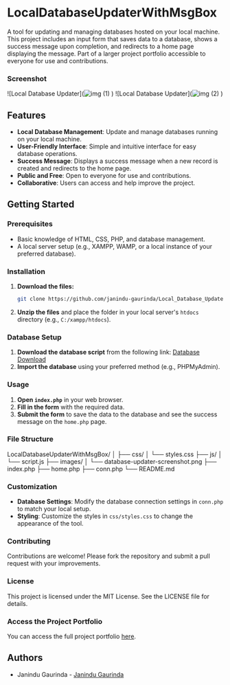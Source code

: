 # LocalDatabaseUpdaterWithMsgBox

A tool for updating and managing databases hosted on your local machine. This project includes an input form that saves data to a database, shows a success message upon completion, and redirects to a home page displaying the message. Part of a larger project portfolio accessible to everyone for use and contributions.


### Screenshot
![Local Database Updater](![img (1)](https://github.com/janindu-gaurinda/Local_Database_Updater_With_MsgBox/assets/154628076/f5900385-1cd5-4782-a6b4-686aec177702)
)
![Local Database Updater](![img (2)](https://github.com/janindu-gaurinda/Local_Database_Updater_With_MsgBox/assets/154628076/f95713cf-ed02-4af0-a087-88e219c00e0c)
)

## Features
- **Local Database Management**: Update and manage databases running on your local machine.
- **User-Friendly Interface**: Simple and intuitive interface for easy database operations.
- **Success Message**: Displays a success message when a new record is created and redirects to the home page.
- **Public and Free**: Open to everyone for use and contributions.
- **Collaborative**: Users can access and help improve the project.

## Getting Started

### Prerequisites
- Basic knowledge of HTML, CSS, PHP, and database management.
- A local server setup (e.g., XAMPP, WAMP, or a local instance of your preferred database).

### Installation
1. **Download the files:**
    ```bash
    git clone https://github.com/janindu-gaurinda/Local_Database_Updater.git
    ```
2. **Unzip the files** and place the folder in your local server's `htdocs` directory (e.g., `C:/xampp/htdocs`).

### Database Setup
1. **Download the database script** from the following link:
    [Database Download](https://github.com/janindu-gaurinda/Local_Database_Updater/tree/main/database.sql)
2. **Import the database** using your preferred method (e.g., PHPMyAdmin).

### Usage
1. **Open `index.php`** in your web browser.
2. **Fill in the form** with the required data.
3. **Submit the form** to save the data to the database and see the success message on the `home.php` page.

### File Structure
LocalDatabaseUpdaterWithMsgBox/
│
├── css/
│ └── styles.css
├── js/
│ └── script.js
├── images/
│ └── database-updater-screenshot.png
├── index.php
├── home.php
├── conn.php
└── README.md

### Customization
- **Database Settings**: Modify the database connection settings in `conn.php` to match your local setup.
- **Styling**: Customize the styles in `css/styles.css` to change the appearance of the tool.

### Contributing
Contributions are welcome! Please fork the repository and submit a pull request with your improvements.

### License
This project is licensed under the MIT License. See the LICENSE file for details.



### Access the Project Portfolio
You can access the full project portfolio [here](https://janindu-gaurinda.github.io/Janindu.gaurinda.info/).

## Authors
- Janindu Gaurinda - [Janindu Gaurinda](https://github.com/janindu-gaurinda)
